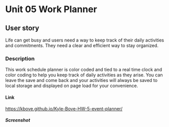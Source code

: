# Unit 05 Work Planner

## User story 
Life can get busy and users need a way to keep track of their daily activities and commitments. They need a clear and efficient way to stay organized.

### Description
This work schedule planner is color coded and tied to a real time clock and color coding to help you keep track of daily activities as they arise. You can leave the save and come back and your activities will always be saved to local storage and displayed on page load for your convenience.

#### Link
https://kbove.github.io/Kyle-Bove-HW-5-event-planner/

##### Screenshot

